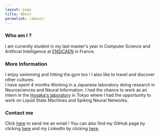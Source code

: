 ```yaml
---
layout: page
title: About
permalink: /about/
---
```

### Who am I ? 

I am currently student in my last master's year in Computer Science and Artificial Intelligence at [ENSICAEN](https://www.ensicaen.fr/?lang=en) in France.

### More Information

I enjoy swimming and hitting the gym too !
I also like to travel and discover other cultures.\
I have spent 4 months Working in a Japanese laboratory doing research in Neurosciences and Neural Information. 
I had the chance to work as an intern in the [Hosaka's laboratory](https://www.shibaura-it.ac.jp/en/research/laboratory/00244.html) in Tokyo where I had the opportunity to work on Liquid State Machines and Spiking Neural Networks.

### Contact me

Click [here](mailto:abdelmalek.belghomari@ecole.ensicaen.fr) to send me an email !
You can also find my GitHub page by clicking [here](https://github.com/vbdelvs) and my LinkedIn by clicking [here](https://www.linkedin.com/in/abdelmalek-belghomari/).